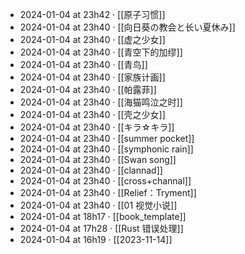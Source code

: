 - 2024-01-04 at 23h42 · [[原子习惯]]
- 2024-01-04 at 23h40 · [[向日葵の教会と长い夏休み]]
- 2024-01-04 at 23h40 · [[虚之少女]]
- 2024-01-04 at 23h40 · [[青空下的加缪]]
- 2024-01-04 at 23h40 · [[青鸟]]
- 2024-01-04 at 23h40 · [[家族计画]]
- 2024-01-04 at 23h40 · [[帕露菲]]
- 2024-01-04 at 23h40 · [[海猫鸣泣之时]]
- 2024-01-04 at 23h40 · [[壳之少女]]
- 2024-01-04 at 23h40 · [[キラ☆キラ]]
- 2024-01-04 at 23h40 · [[summer pocket]]
- 2024-01-04 at 23h40 · [[symphonic rain]]
- 2024-01-04 at 23h40 · [[Swan song]]
- 2024-01-04 at 23h40 · [[clannad]]
- 2024-01-04 at 23h40 · [[cross+channal]]
- 2024-01-04 at 23h40 · [[Relief：Tryment]]
- 2024-01-04 at 23h40 · [[01 视觉小说]]
- 2024-01-04 at 18h17 · [[book_template]]
- 2024-01-04 at 17h28 · [[Rust 错误处理]]
- 2024-01-04 at 16h19 · [[2023-11-14]]
